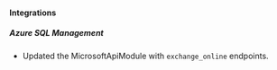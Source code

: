
#### Integrations

##### Azure SQL Management

- Updated the MicrosoftApiModule with `exchange_online` endpoints.
